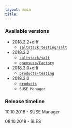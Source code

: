 ```yaml
---
layout: main
title:
---
```

### Available versions

- 2018.3.2+diff
    - [`saltstack:testing/salt`](https://build.opensuse.org/package/show/systemsmanagement:saltstack:testing/salt)
- 2018.3.2
    - [`saltstack/salt`](https://build.opensuse.org/package/show/systemsmanagement:saltstack:testing/salt)
    - [`opensuse/Factory`](https://build.opensuse.org/package/show/openSUSE:Factory/salt)
- 2018.3.0+diff
    - [`products-testing`](https://build.opensuse.org/package/show/systemsmanagement:saltstack:products:testing/salt)
- 2018.3.0
    - [`products`](https://build.opensuse.org/package/show/systemsmanagement:saltstack/salt)
    - `SUSE Manager`

### Release timeline

10.10.2018 - SUSE Manager

08.10.2018 - SLES
